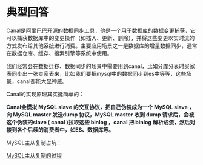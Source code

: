 # 典型回答


Canal是阿里巴巴开源的数据同步工具，他是一个用于数据库的数据变更捕获，它可以捕获数据库中的变更操作（如插入、更新、删除），并将这些变更以实时流的方式发布给其他系统进行消费。主要应用场景之一是数据库的增量数据同步，通常在数据仓库、缓存、搜索引擎等系统中使用。



我们经常会在数据迁移、数据同步的场景中需要用到canal，比如分库分表时买家表同步出一张卖家表来，比如我们要把mysql中的数据同步到es中等等，这些场景，canal都能大显神威。



Canal的实现原理其实挺简单的：

<font style="color:rgb(31, 35, 40);"></font>

**<font style="color:rgb(31, 35, 40);">Canal会模拟 MySQL slave 的交互协议，把自己伪装成为一个 MySQL slave ，向 MySQL master 发送dump 协议，MySQL master 收到 dump 请求后，会被这个伪装的slave ( canal )拉取这些 binlog ，canal 把 binlog 解析成流，然后对接到各个后续的消费者中，如ES、数据库等。</font>**

<font style="color:rgb(31, 35, 40);"></font>

<font style="color:rgb(31, 35, 40);">MySQL主从复制占坑：</font>

<font style="color:rgb(31, 35, 40);"></font>

[MySQL主从复制的过程](https://www.yuque.com/hollis666/qyhor6/hoi4ql)

